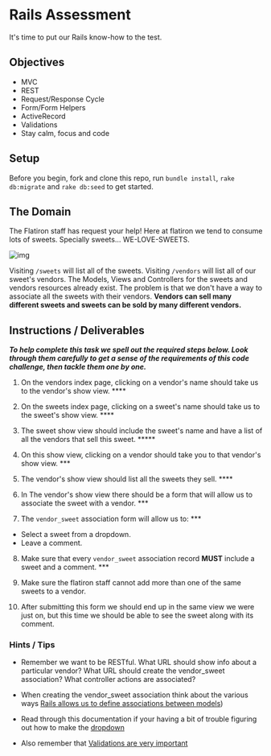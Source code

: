 # Rails Assessment

It's time to put our Rails know-how to the test.

## Objectives
+ MVC
+ REST
+ Request/Response Cycle
+ Form/Form Helpers
+ ActiveRecord
+ Validations
+ Stay calm, focus and code

## Setup

Before you begin, fork and clone this repo, run `bundle install`, `rake db:migrate` and `rake db:seed` to get started.

## The Domain

The Flatiron staff has request your help! Here at flatiron we tend to consume lots of sweets. Specially sweets... WE-LOVE-SWEETS.

![img](https://media.giphy.com/media/HGe4zsOVo7Jvy/giphy.gif)

Visiting `/sweets` will list all of the sweets. Visiting `/vendors` will list all of our sweet's vendors. The Models, Views and Controllers for the sweets and vendors resources already exist. The problem is that we don't have a way to associate all the sweets with their vendors. **Vendors can sell many different sweets and sweets can be sold by many different vendors.**

## Instructions / Deliverables

***To help complete this task we spell out the required steps below. Look through them carefully to get a sense of the requirements of this code challenge, then tackle them one by one.***

1. On the vendors index page, clicking on a vendor's name should take us to the vendor's show view. ****

2. On the sweets index page, clicking on a sweet's name should take us to the sweet's show view. ****

3. The sweet show view should include the sweet's name and have a list of all the vendors that sell this sweet. *****

4. On this show view, clicking on a vendor should take you to that vendor's show view. ***

5. The vendor's show view should list all the sweets they sell. ****

6. In The vendor's show view there should be a form that will allow us to associate the sweet with a vendor. ***

7. The `vendor_sweet` association form will allow us to: ***
  * Select a sweet from a dropdown.
  * Leave a comment.

8. Make sure that every `vendor_sweet` association record **MUST** include a sweet and a comment. ***

9. Make sure the flatiron staff cannot add more than one of the same sweets to a vendor.

10. After submitting this form we should end up in the same view we were just on, but this time we should be able to see the sweet along with its comment.


### Hints / Tips

+ Remember we want to be RESTful. What URL should show info about a particular vendor? What URL should create the vendor_sweet association? What controller actions are associated?

+ When creating the vendor_sweet association think about the various ways [Rails allows us to define associations between models](http://guides.rubyonrails.org/association_basics.html))
+ Read through this documentation if your having a bit of trouble figuring out how to make the [dropdown](http://guides.rubyonrails.org/form_helpers.html#making-select-boxes-with-ease)

+ Also remember that [Validations are very important](http://guides.rubyonrails.org/active_record_validations.html)
